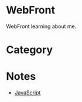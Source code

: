 # WebFront

WebFront learning about me.

# Category

# Notes

- [JavaScript](https://www.notion.so/JavaScript-ec43725bfbc240b3a5cf109c833e5183)

